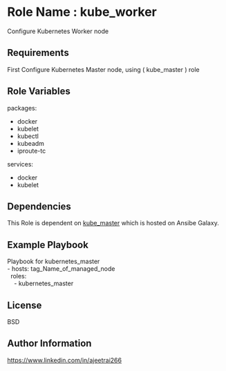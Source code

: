 Role Name : kube_worker
=========

Configure Kubernetes Worker node

Requirements
------------
First Configure Kubernetes Master node, using ( kube_master ) role

Role Variables
--------------

packages: 
  - docker 
  - kubelet
  - kubectl
  - kubeadm
  - iproute-tc

services:
  - docker
  - kubelet

Dependencies
------------

This Role is dependent on [kube_master](https://github.com/ajeetrai266/kube_master) which is hosted on Ansibe Galaxy.

Example Playbook
----------------

Playbook for kubernetes_master\
    - hosts: tag_Name_of_managed_node\
      &nbsp; roles:\
       &nbsp; &nbsp;  - kubernetes_master

License
-------

BSD

Author Information
------------------

https://www.linkedin.com/in/ajeetrai266
